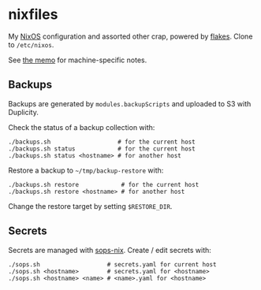 nixfiles
========

My [NixOS][] configuration and assorted other crap, powered by
[flakes][].  Clone to `/etc/nixos`.

See [the memo][] for machine-specific notes.

[NixOS]: https://nixos.org
[flakes]: https://nixos.wiki/wiki/Flakes
[the memo]: https://memo.barrucadu.co.uk/machines.html


Backups
-------

Backups are generated by `modules.backupScripts` and uploaded to S3
with Duplicity.

Check the status of a backup collection with:

```
./backups.sh                   # for the current host
./backups.sh status            # for the current host
./backups.sh status <hostname> # for another host
```

Restore a backup to `~/tmp/backup-restore` with:

```
./backups.sh restore            # for the current host
./backups.sh restore <hostname> # for another host
```

Change the restore target by setting `$RESTORE_DIR`.


Secrets
-------

Secrets are managed with [sops-nix][].  Create / edit secrets with:

```
./sops.sh                   # secrets.yaml for current host
./sops.sh <hostname>        # secrets.yaml for <hostname>
./sops.sh <hostname> <name> # <name>.yaml for <hostname>
```

[sops-nix]: https://github.com/Mic92/sops-nix
